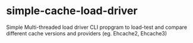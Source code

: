 # simple-cache-load-driver
Simple Multi-threaded load driver CLI propgram to load-test and compare different cache versions and providers (eg. Ehcache2, Ehcache3)
